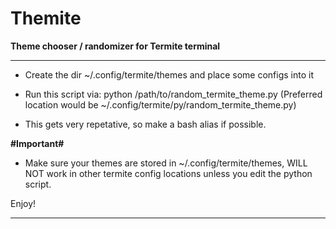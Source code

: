 # Themite

__Theme chooser / randomizer for Termite terminal__

-----------------------------------------------

- Create the dir ~/.config/termite/themes and place some configs into it

- Run this script via: python /path/to/random_termite_theme.py (Preferred location would be ~/.config/termite/py/random_termite_theme.py)

- This gets very repetative, so make a bash alias if possible.

__#Important#__

- Make sure your themes are stored in ~/.config/termite/themes, WILL NOT work in other termite config locations unless you edit the python script. 

Enjoy!

----------------------------------------------------------------------------------------------
